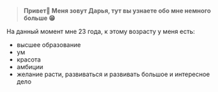 > **Привет👋 
> Меня зовут Дарья, тут вы узнаете обо мне немного больше 😁**

На данный момент мне 23 года, к этому возрасту у меня есть:
- высшее образование
- ум
- красота
- амбиции
- желание расти, развиваться и развивать большое и интересное дело 
